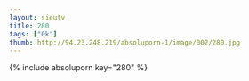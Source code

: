 ```yaml
--- 
layout: sieutv
title: 280
tags: ["0k"]
thumb: http://94.23.248.219/absoluporn-1/image/002/280.jpg
---
```

{% include absoluporn key="280" %} 
